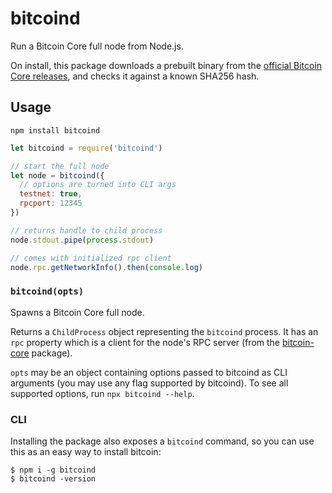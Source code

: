 # bitcoind

Run a Bitcoin Core full node from Node.js.

On install, this package downloads a prebuilt binary from the [official Bitcoin Core releases](https://bitcoin.org/en/download), and checks it against a known SHA256 hash.

## Usage
`npm install bitcoind`

```js
let bitcoind = require('bitcoind')

// start the full node
let node = bitcoind({
  // options are turned into CLI args
  testnet: true,
  rpcport: 12345
})

// returns handle to child process
node.stdout.pipe(process.stdout)

// comes with initialized rpc client
node.rpc.getNetworkInfo().then(console.log)
```

### `bitcoind(opts)`

Spawns a Bitcoin Core full node.

Returns a `ChildProcess` object representing the `bitcoind` process. It has an `rpc` property which is a client for the node's RPC server (from the [bitcoin-core](https://github.com/ruimarinho/bitcoin-core) package).

`opts` may be an object containing options passed to bitcoind as CLI arguments (you may use any flag supported by bitcoind). To see all supported options, run `npx bitcoind --help`.

### CLI

Installing the package also exposes a `bitcoind` command, so you can use this as an easy way to install bitcoin:
```
$ npm i -g bitcoind
$ bitcoind -version
```

